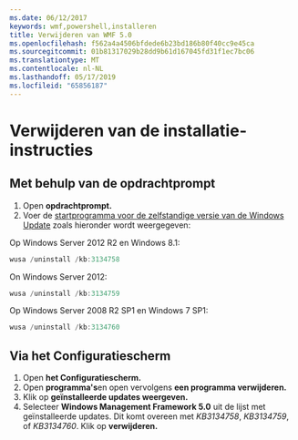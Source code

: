 ```yaml
---
ms.date: 06/12/2017
keywords: wmf,powershell,installeren
title: Verwijderen van WMF 5.0
ms.openlocfilehash: f562a4a4506bfdede6b23bd186b80f40cc9e45ca
ms.sourcegitcommit: 01b81317029b28dd9b61d167045fd31f1ec7bc06
ms.translationtype: MT
ms.contentlocale: nl-NL
ms.lasthandoff: 05/17/2019
ms.locfileid: "65856187"
---
```

# <a name="uninstallation-instructions"></a>Verwijderen van de installatie-instructies

## <a name="using-command-prompt"></a>Met behulp van de opdrachtprompt

1. Open **opdrachtprompt.**
2. Voer de [startprogramma voor de zelfstandige versie van de Windows Update](https://support.microsoft.com/en-us/kb/934307) zoals hieronder wordt weergegeven:

Op Windows Server 2012 R2 en Windows 8.1:

```powershell
wusa /uninstall /kb:3134758
```

On Windows Server 2012:

```powershell
wusa /uninstall /kb:3134759
```

Op Windows Server 2008 R2 SP1 en Windows 7 SP1:

```powershell
wusa /uninstall /kb:3134760
```

## <a name="using-control-panel"></a>Via het Configuratiescherm

1. Open **het Configuratiescherm.**
2. Open **programma's**en open vervolgens **een programma verwijderen.**
3. Klik op **geïnstalleerde updates weergeven.**
4. Selecteer **Windows Management Framework 5.0** uit de lijst met geïnstalleerde updates. Dit komt overeen met *KB3134758*, *KB3134759*, of *KB3134760*. Klik op **verwijderen.**
